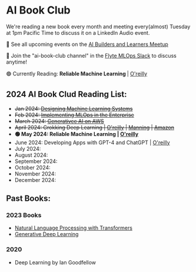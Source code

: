 # AI Book Club 

We're reading a new book every month and meeting every(almost) Tuesday at 1pm Pacific Time to discuss it on a LinkedIn Audio event.

📅 See all upcoming events on the [AI Builders and Learners Meetup](https://www.meetup.com/ai-builders-and-learners-seattle/)

💬 Join the "ai-book-club channel" in the [Flyte MLOps Slack](https://slack.flyte.org/) to discuss anytime!

🟢 Currently Reading: <b> Reliable Machine Learning </b>| [O'reilly](https://learning.oreilly.com/library/view/reliable-machine-learning/9781098106218/)


## 2024 AI Book Clud Reading List:

- <strike> Jan 2024: [Designing Machine Learning Systems](https://learning.oreilly.com/library/view/designing-machine-learning/9781098107956/) </strike>
- <strike> Feb 2024: [Implementing MLOps in the Enterprise](https://learning.oreilly.com/library/view/implementing-mlops-in/9781098136574/) </strike>
- <strike> March 2024: [Generativce AI on AWS](https://learning.oreilly.com/library/view/generative-ai-on/9781098159214/) </strike>
- <strike>  April 2024: Grokking Deep Learning | [O'reilly](https://learning.oreilly.com/library/view/grokking-deep-learning/9781617293702/) | [Manning](https://www.manning.com/books/grokking-deep-learning) | [Amazon](https://www.amazon.com/Grokking-Deep-Learning-Andrew-Trask/dp/1617293709/) </strike>
- <b> 🟢 May 2024: Reliable Machine Learning | [O'reilly](https://learning.oreilly.com/library/view/reliable-machine-learning/9781098106218/) </b>
- June 2024: Developing Apps with GPT-4 and ChatGPT | [O'reilly](https://learning.oreilly.com/library/view/developing-apps-with/9781098152475/)
- July 2024: 
- August 2024: 
- September 2024: 
- October 2024: 
- November 2024: 
- December 2024: 




## Past Books:

### 2023 Books
-  [Natural Language Processing with Transformers](https://learning.oreilly.com/library/view/natural-language-processing/9781098136789/)
-  [Generative Deep Learning](https://learning.oreilly.com/library/view/generative-deep-learning/9781098134174/)


### 2020
- Deep Learning by Ian Goodfellow






